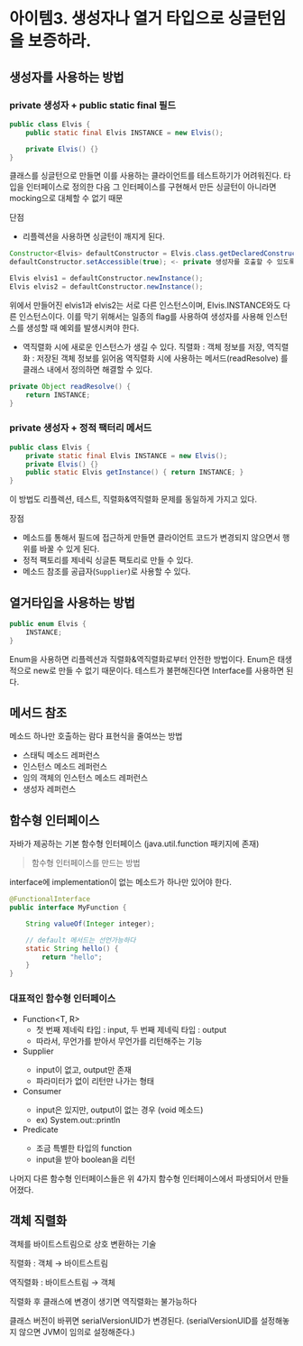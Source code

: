 # 아이템3. 생성자나 열거 타입으로 싱글턴임을 보증하라.

## 생성자를 사용하는 방법

### private 생성자 + public static final 필드

```java
public class Elvis {
	public static final Elvis INSTANCE = new Elvis();

	private Elvis() {}
}
```

클래스를 싱글턴으로 만들면 이를 사용하는 클라이언트를 테스트하기가 어려워진다.
타입을 인터페이스로 정의한 다음 그 인터페이스를 구현해서 만든 싱글턴이 아니라면 mocking으로 대체할 수 없기 때문

단점

- 리플렉션을 사용하면 싱글턴이 깨지게 된다.

```java
Constructor<Elvis> defaultConstructor = Elvis.class.getDeclaredConstructor();
defaultConstructor.setAccessible(true); <- private 생성자를 호출할 수 있도록 해줌

Elvis elvis1 = defaultConstructor.newInstance();
Elvis elvis2 = defaultConstructor.newInstance();
```

위에서 만들어진 elvis1과 elvis2는 서로 다른 인스턴스이며, Elvis.INSTANCE와도 다른 인스턴스이다.
이를 막기 위해서는 일종의 flag를 사용하여 생성자를 사용해 인스턴스를 생성할 때 예외를 발생시켜야 한다.

- 역직렬화 시에 새로운 인스턴스가 생길 수 있다.
  직렬화 : 객체 정보를 저장, 역직렬화 : 저장된 객체 정보를 읽어옴
  역직렬화 시에 사용하는 메서드(readResolve) 를 클래스 내에서 정의하면 해결할 수 있다.

```java
private Object readResolve() {
    return INSTANCE;
}
```

### private 생성자 + 정적 팩터리 메서드

```java
public class Elvis {
    private static final Elvis INSTANCE = new Elvis();
    private Elvis() {}
    public static Elvis getInstance() { return INSTANCE; }
}
```

이 방법도 리플렉션, 테스트, 직렬화&역직렬화 문제를 동일하게 가지고 있다.

장점

- 메소드를 통해서 필드에 접근하게 만들면 클라이언트 코드가 변경되지 않으면서 행위를 바꿀 수 있게 된다.
- 정적 팩토리를 제네릭 싱글톤 팩토리로 만들 수 있다.
- 메소드 참조를 공급자(`Supplier`)로 사용할 수 있다.

## 열거타입을 사용하는 방법

```java
public enum Elvis {
	INSTANCE;
}
```

Enum을 사용하면 리플렉션과 직렬화&역직렬화로부터 안전한 방법이다.
Enum은 태생적으로 new로 만들 수 없기 때문이다.
테스트가 불편해진다면 Interface를 사용하면 된다.

## 메서드 참조

메소드 하나만 호출하는 람다 표현식을 줄여쓰는 방법

- 스태틱 메소드 레퍼런스
- 인스턴스 메소드 레퍼런스
- 임의 객체의 인스턴스 메소드 레퍼런스
- 생성자 레퍼런스

## 함수형 인터페이스

자바가 제공하는 기본 함수형 인터페이스 (java.util.function 패키지에 존재)

> 함수형 인터페이스를 만드는 방법

interface에 implementation이 없는 메소드가 하나만 있어야 한다.

```java
@FunctionalInterface
public interface MyFunction {

    String valueOf(Integer integer);

    // default 메서드는 선언가능하다
    static String hello() {
        return "hello";
    }
}
```

### 대표적인 함수형 인터페이스

- Function<T, R>
  - 첫 번째 제네릭 타입 : input, 두 번째 제네릭 타입 : output
  - 따라서, 무언가를 받아서 무언가를 리턴해주는 기능
- Supplier<T>
  - input이 없고, output만 존재
  - 파라미터가 없이 리턴만 나가는 형태
- Consumer<T>
  - input은 있지만, output이 없는 경우 (void 메소드)
  - ex) System.out::println
- Predicate<T>
  - 조금 특별한 타입의 function
  - input을 받아 boolean을 리턴

나머지 다른 함수형 인터페이스들은 위 4가지 함수형 인터페이스에서 파생되어서 만들어졌다.

## 객체 직렬화

객체를 바이트스트림으로 상호 변환하는 기술

직렬화 : 객체 → 바이트스트림

역직렬화 : 바이트스트림 → 객체

직렬화 후 클래스에 변경이 생기면 역직렬화는 불가능하다

클래스 버전이 바뀌면 serialVersionUID가 변경된다. (serialVersionUID를 설정해놓지 않으면 JVM이 임의로 설정해준다.)
